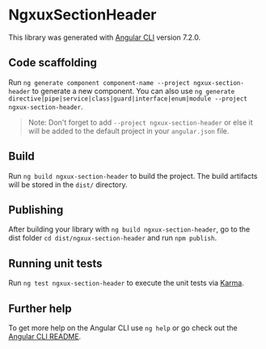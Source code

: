 # NgxuxSectionHeader

This library was generated with [Angular CLI](https://github.com/angular/angular-cli) version 7.2.0.

## Code scaffolding

Run `ng generate component component-name --project ngxux-section-header` to generate a new component. You can also use `ng generate directive|pipe|service|class|guard|interface|enum|module --project ngxux-section-header`.
> Note: Don't forget to add `--project ngxux-section-header` or else it will be added to the default project in your `angular.json` file. 

## Build

Run `ng build ngxux-section-header` to build the project. The build artifacts will be stored in the `dist/` directory.

## Publishing

After building your library with `ng build ngxux-section-header`, go to the dist folder `cd dist/ngxux-section-header` and run `npm publish`.

## Running unit tests

Run `ng test ngxux-section-header` to execute the unit tests via [Karma](https://karma-runner.github.io).

## Further help

To get more help on the Angular CLI use `ng help` or go check out the [Angular CLI README](https://github.com/angular/angular-cli/blob/master/README.md).

